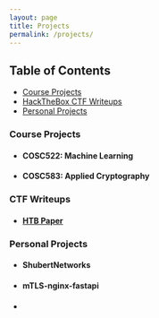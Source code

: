 ```yaml
---
layout: page
title: Projects
permalink: /projects/
---
```


## Table of Contents
- [Course Projects](#course-projects)
- [HackTheBox CTF Writeups](#htb-writeups)
- [Personal Projects](#personal-projects)


### Course Projects <a name="course-projects"></a>

- #### COSC522: Machine Learning

- #### COSC583: Applied Cryptography

### CTF Writeups <a name="htb-writeups"></a>

- #### [HTB Paper](https://github.com/clayshubert/ShubertNetworks/blob/shubertnetworks-website/assets/htb-writeups/htb-paper.pdf?raw=true)


### Personal Projects <a name="personal-projects"></a>

- #### ShubertNetworks 

- #### mTLS-nginx-fastapi

- #### 


